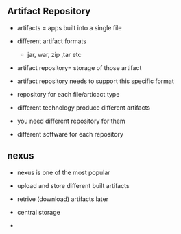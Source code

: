## Artifact Repository

- artifacts = apps built into a single file 

- different artifact formats 
  
  - jar, war, zip ,tar etc

- artifact repository= storage of those artifact

- artifact repository needs to support this specific format 

- repository for each file/articact type

- different technology produce different artifacts 

- you need different repository for them

- different software for each repository

## nexus

- nexus is one of the most popular 

- upload and store different built artifacts

- retrive (download) artifacts later

- central storage 

- 
